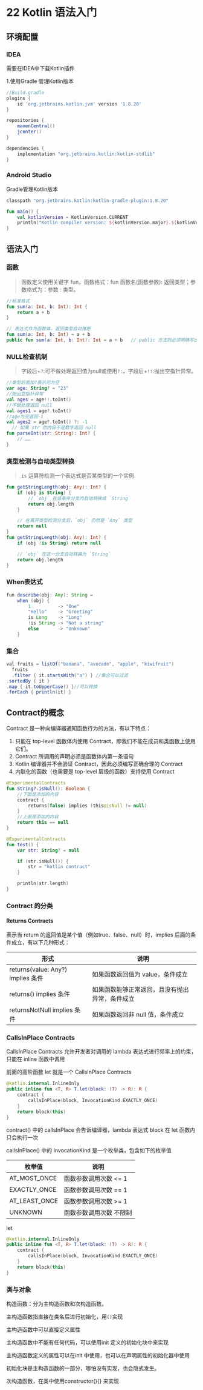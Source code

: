 # 22 Kotlin 语法入门

## 环境配置

### IDEA

需要在IDEA中下载Kotlin插件

1.使用Gradle 管理Kotlin版本

```groovy
//Build.gradle
plugins {
    id 'org.jetbrains.kotlin.jvm' version '1.8.20'
}

repositories {
    mavenCentral()
    jcenter()
}

dependencies {
    implementation "org.jetbrains.kotlin:kotlin-stdlib"
}
```

### Android Studio

 Gradle管理Kotlin版本

```java
classpath "org.jetbrains.kotlin:kotlin-gradle-plugin:1.8.20"
```

```kotlin
fun main() {
    val kotlinVersion = KotlinVersion.CURRENT
    println("Kotlin compiler version: ${kotlinVersion.major}.${kotlinVersion.minor}.${kotlinVersion.patch}")
}
```



## 语法入门

### 函数

> 函数定义使用关键字 fun，函数格式：fun 函数名(函数参数): 返回类型；参数格式为：参数 : 类型。

```kotlin
//标准格式
fun sum(a: Int, b: Int): Int {   
    return a + b
}

// 表达式作为函数体，返回类型自动推断
fun sum(a: Int, b: Int) = a + b
public fun sum(a: Int, b: Int): Int = a + b   // public 方法则必须明确写出返回类型
```

### NULL检查机制

> 字段后+`?`:可不做处理返回值为null或使用`?:`，字段后+`!!`:抛出空指针异常。

```kotlin
//类型后面加?表示可为空
var age: String? = "23" 
//抛出空指针异常
val ages = age!!.toInt()
//不做处理返回 null
val ages1 = age?.toInt()
//age为空返回-1
val ages2 = age?.toInt() ?: -1
  // 如果 str 的内容不是数字返回 null
fun parseInt(str: String): Int? {
    // ……
}
```

### 类型检测与自动类型转换

> `is` 运算符检测一个表达式是否某类型的一个实例.

```kotlin
fun getStringLength(obj: Any): Int? {
    if (obj is String) {
        // `obj` 在该条件分支内自动转换成 `String`
        return obj.length
    }

    // 在离开类型检测分支后，`obj` 仍然是 `Any` 类型
    return null
}
fun getStringLength(obj: Any): Int? {
    if (obj !is String) return null

    // `obj` 在这一分支自动转换为 `String`
    return obj.length
}
```

### When表达式

```java
fun describe(obj: Any): String =
    when (obj) {
        1          -> "One"
        "Hello"    -> "Greeting"
        is Long    -> "Long"
        !is String -> "Not a string"
        else       -> "Unknown"
    }
```

### 集合

```java
val fruits = listOf("banana", "avocado", "apple", "kiwifruit")
  fruits
  .filter { it.startsWith("a") } //集合可以过滤
.sortedBy { it }
.map { it.toUpperCase() }//可以转换
.forEach { println(it) }
```

## Contract的概念

Contract 是一种向编译器通知函数行为的方法，有以下特点：

1. 只能在 top-level 函数体内使用 Contract，即我们不能在成员和类函数上使用它们。
2. Contract 所调用的声明必须是函数体内第一条语句
3. Kotlin 编译器并不会验证 Contract，因此必须编写正确合理的 Contract
4. 内联化的函数（也需要是 top-level 层级的函数）支持使用 Contract

```kotlin
@ExperimentalContracts
fun String?.isNull(): Boolean {
    //下面是添加的内容
    contract {
        returns(false) implies (this@isNull != null)
    }
    //上面是添加的内容
    return this == null
}

@ExperimentalContracts
fun test() {
    var str: String? = null

    if (str.isNull()) {
        str = "kotlin contract"
    }

    println(str.length)
}
```

### Contract 的分类

#### Returns Contracts

表示当 return 的返回值是某个值（例如true、false、null）时，implies 后面的条件成立，有以下几种形式：

| 形式                              | 说明                                           |
| --------------------------------- | ---------------------------------------------- |
| returns(value: Any?) implies 条件 | 如果函数返回值为 value，条件成立               |
| returns() implies 条件            | 如果函数能够正常返回，且没有抛出异常，条件成立 |
| returnsNotNull implies 条件       | 如果函数返回非 null 值，条件成立               |

### CallsInPlace Contracts

CallsInPlace Contracts 允许开发者对调用的 lambda 表达式进行频率上的约束，只能在 inline 函数中调用

前面的高阶函数 let 就是一个 CallsInPlace Contracts

```kotlin
@kotlin.internal.InlineOnly
public inline fun <T, R> T.let(block: (T) -> R): R {
    contract {
        callsInPlace(block, InvocationKind.EXACTLY_ONCE)
    }
    return block(this)
}
```

contract() 中的 callsInPlace 会告诉编译器，lambda 表达式 block 在 let 函数内只会执行一次

callsInPlace() 中的 InvocationKind 是一个枚举类，包含如下的枚举值

| 枚举值        | 说明                    |
| ------------- | ----------------------- |
| AT_MOST_ONCE  | 函数参数调用次数 <= 1   |
| EXACTLY_ONCE  | 函数参数调用次数 == 1   |
| AT_LEAST_ONCE | 函数参数调用次数 >= 1   |
| UNKNOWN       | 函数参数调用次数 不限制 |

let

```kotlin
@kotlin.internal.InlineOnly
public inline fun <T, R> T.let(block: (T) -> R): R {
    contract {
        callsInPlace(block, InvocationKind.EXACTLY_ONCE)
    }
    return block(this)
}
```

### 类与对象

构造函数：分为主构造函数和次构造函数。

主构造函数指直接在类名后进行初始化，用`()`实现

主构造函数中可以直接定义属性

主构造函数中不能有任何代码，可以使用init 定义的初始化块中来实现

主构造函数定义的属性可以在init 中使用，也可以在声明属性的初始化器中使用

初始化块是主构造函数的一部分，哪怕没有实现，也会隐式发生。

次构造函数，在类中使用constructor(){} 来实现





